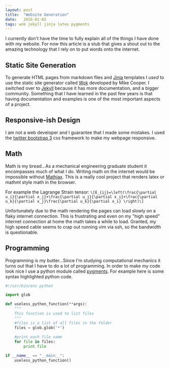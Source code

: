 ```yaml
---
layout: post
title:  "Website Generation"
date:   2016-01-02
tags: wok jekyll jinja latex pygments
---
```


I currently don't have the time to fully explain all of the things I have done with my website. For now this article is a stub that gives a shout out to the amazing technology that I rely on to put words onto the internet.

## Static Site Generation
To generate HTML pages from markdown files and [Jinja](http://jinja.pocoo.org/) templates I *used* to use the static site generator called [Wok](https://github.com/mythmon/wok) developed by Mike Cooper. I switched over to [Jekyll](http://jekyllrb.com/) because it has more documentation, and a bigger community. Something that I have learned in the past few years is that having documentation and examples is one of the most important aspects of a project.

## Responsive-ish Design
I am not a web developer and I guarantee that I made some mistakes. I used the [twitter bootstrap 3](http://getbootstrap.com/) css framework to make my webpage responsive.

## Math
Math is my bread...As a mechanical engineering graduate student it encompasses much of what I do. Writing math on the internet would be impossible without [Mathjax](https://www.mathjax.org/). This is a really cool project that renders latex or mathml style math in the browser.

For example the Lagrange Strain tensor:
`\[E_{ij}=\left(\frac{\partial u_i}{\partial x_j}+\frac{\partial u_j}{\partial x_i}+\frac{\partial u_k}{\partial x_j}\frac{\partial u_k}{\partial x_i} \right)\]`

Unfortunately due to the math rendering the pages can load slowly on a flaky internet connection. This is frustrating and even on my "high speed" internet connection at home the math takes a while to load. Granted, my high speed cable seems to crap out running vim via ssh, so the bandwidth is questionable.

## Programming
Programming is my butter...Since I'm studying computational mechanics it turns out that I have to do a lot of programming. In order to make my code look nice I use a python module called [pygments](http://pygments.org/).
For example here is some syntax highlighted python code.

```python
#!/usr/bin/env python

import glob

def useless_python_function(**args):
    """
    This function is used to list files
    """
    #files is a list of all files in the folder
    files = glob.glob('*')
    
    #print each file name
    for file in files:
        print file

if __name__ == "__main__":
    useless_python_function()
```
